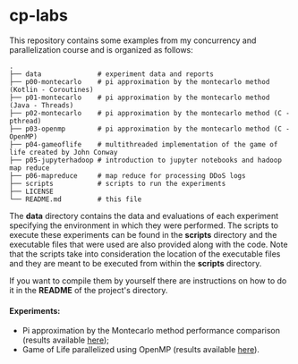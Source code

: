 # cp-labs
This repository contains some examples from my concurrency and parallelization course and is organized as follows:


```
.                    
├── data              # experiment data and reports
├── p00-montecarlo    # pi approximation by the montecarlo method (Kotlin - Coroutines)
├── p01-montecarlo    # pi approximation by the montecarlo method (Java - Threads)
├── p02-montecarlo    # pi approximation by the montecarlo method (C - pthread)
├── p03-openmp        # pi approximation by the montecarlo method (C - OpenMP)
├── p04-gameoflife    # multithreaded implementation of the game of life created by John Conway
├── p05-jupyterhadoop # introduction to jupyter notebooks and hadoop map reduce
├── p06-mapreduce     # map reduce for processing DDoS logs
├── scripts           # scripts to run the experiments
├── LICENSE
└── README.md         # this file
```

The **data** directory contains the data and evaluations of each experiment specifying the environment
in which they were performed.
The scripts to execute these experiments can be found in the **scripts** directory and the executable
files that were used are also provided along with the code. Note that the scripts take into consideration
the location of the executable files and they are meant to be executed from within the **scripts** directory. 

If you want to compile them by yourself there are instructions on how to do it in the **README** of the project's directory.

#### **Experiments:**

- Pi approximation by the Montecarlo method performance comparison (results available [here](./data/montecarlo/README.md));
- Game of Life parallelized using OpenMP (results available [here](./data/gameoflife/README.md)).
